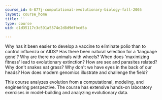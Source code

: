 ```yaml
---
course_id: 6-877j-computational-evolutionary-biology-fall-2005
layout: course_home
title: ''
type: course
uid: c1d35117c3c591a5374e2d8d9dfbcd5a

---
```

Why has it been easier to develop a vaccine to eliminate polio than to control influenza or AIDS? Has there been natural selection for a 'language gene'? Why are there no animals with wheels? When does 'maximizing fitness' lead to evolutionary extinction? How are sex and parasites related? Why don't snakes eat grass? Why don't we have eyes in the back of our heads? How does modern genomics illustrate and challenge the field?

This course analyzes evolution from a computational, modeling, and engineering perspective. The course has extensive hands-on laboratory exercises in model-building and analyzing evolutionary data.
